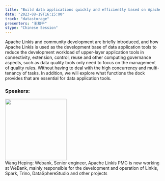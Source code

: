 ```yaml
---
title: "Build data applications quickly and efficiently based on Apache Linkis"
date: "2023-08-19T16:15:00" 
track: "datastorage"
presenters: "王和平"
stype: "Chinese Session"
---
```

Apache Linkis and community development are briefly introduced, and how Apache Linkis is used as the development base of data application tools to reduce the development workload of upper-layer application tools in connectivity, extension, control, reuse and other computing governance aspects, such as data quality tools only need to focus on the management of quality rules. Without having to deal with the high concurrency and multi-tenancy of tasks. In addition, we will explore what functions the dock provides that are essential for data application tools.
 ### Speakers: 
 <img src="https://img.bagevent.com/resource/20230518/1152546210.png" width="200" /><br>Wang Heping: Webank, Senior engineer, Apache Linkis PMC is now working at WeBank, mainly responsible for the development and operation of Linkis, Spark, Trino, DataSphereStudio and other projects
 <br><br>